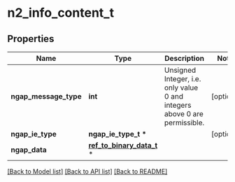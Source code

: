 # n2_info_content_t

## Properties
Name | Type | Description | Notes
------------ | ------------- | ------------- | -------------
**ngap_message_type** | **int** | Unsigned Integer, i.e. only value 0 and integers above 0 are permissible. | [optional] 
**ngap_ie_type** | **ngap_ie_type_t \*** |  | [optional] 
**ngap_data** | [**ref_to_binary_data_t**](ref_to_binary_data.md) \* |  | 

[[Back to Model list]](../README.md#documentation-for-models) [[Back to API list]](../README.md#documentation-for-api-endpoints) [[Back to README]](../README.md)


